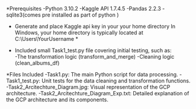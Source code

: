 *Prerequisites
	-Python 3.10.2
	-Kaggle API 1.7.4.5
	-Pandas 2.2.3
	-sqlite3(comes pre installed as part of python )

* Generate and place Kaggle api key in your your home directory 
  In Windows, your home directory is typically located at C:\Users\YourUsername *

* Included small Task1_test.py file covering initial testing, such as:  
	-The transformation logic (transform_and_merge)
	-Cleaning logic (clean_albums_df)
	
*Files Included
	-Task1.py: The main Python script for data processing.
	-Task1_test.py: Unit tests for the data cleaning and transformation functions.
	-Task2_Arcitechture_Diagram.jpg: Visual representation of the GCP architecture.
	-Task2_Arcitechture_Diagram_Exp.txt: Detailed explanation of the GCP architecture and its components.
